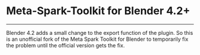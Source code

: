 # Meta-Spark-Toolkit for Blender 4.2+

---

Blender 4.2 adds a small change to the export function of the plugin. So this is an unofficial fork of the Meta Spark Toolkit for Blender to temporarily fix the problem until the official version gets the fix.
